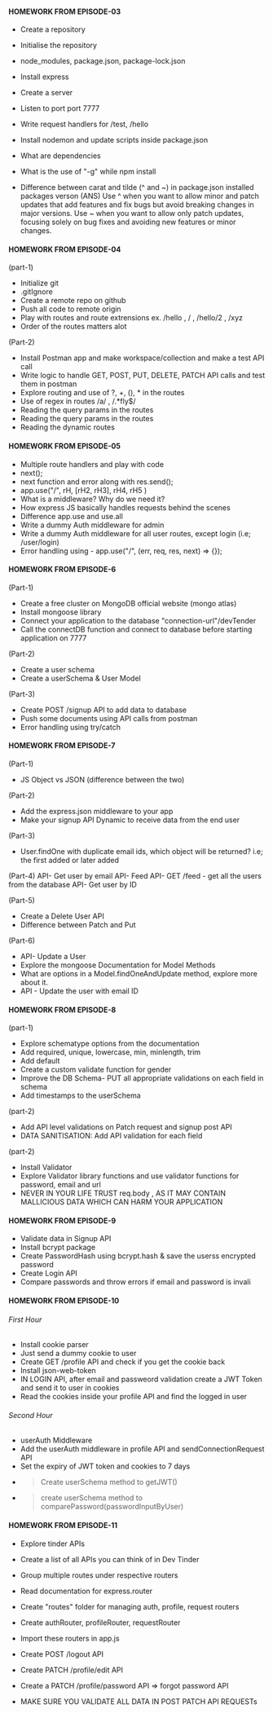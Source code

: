 #### HOMEWORK FROM EPISODE-03

- Create a repository
- Initialise the repository
- node_modules, package.json, package-lock.json
- Install express
- Create a server
- Listen to port port 7777
- Write request handlers for /test, /hello
- Install nodemon and update scripts inside package.json

- What are dependencies

- What is the use of "-g" while npm install

- Difference between carat and tilde (^ and ~) in package.json installed packages verson
  (ANS)
  Use ^ when you want to allow minor and patch updates that add features and fix bugs but avoid breaking changes in major versions.
  Use ~ when you want to allow only patch updates, focusing solely on bug fixes and avoiding new features or minor changes.

#### HOMEWORK FROM EPISODE-04

(part-1)

- Initialize git
- .gitIgnore
- Create a remote repo on github
- Push all code to remote origin
- Play with routes and route extrensions ex. /hello , / , /hello/2 , /xyz
- Order of the routes matters alot

(Part-2)

- Install Postman app and make workspace/collection and make a test API call
- Write logic to handle GET, POST, PUT, DELETE, PATCH API calls and test them in postman
- Explore routing and use of ?, +, (), \* in the routes
- Use of regex in routes /a/ , /.\*fly$/
- Reading the query params in the routes
- Reading the query params in the routes
- Reading the dynamic routes

#### HOMEWORK FROM EPISODE-05

- Multiple route handlers and play with code
- next();
- next function and error along with res.send();
- app.use("/", rH, [rH2, rH3], rH4, rH5 )
- What is a middleware? Why do we need it?
- How express JS basically handles requests behind the scenes
- Difference app.use and use.all
- Write a dummy Auth middleware for admin
- Write a dummy Auth middleware for all user routes, except login (i.e; /user/login)
- Error handling using - app.use("/", (err, req, res, next) => {});

#### HOMEWORK FROM EPISODE-6

(Part-1)

- Create a free cluster on MongoDB official website (mongo atlas)
- Install mongoose library
- Connect your application to the database "connection-url"/devTender
- Call the connectDB function and connect to database before starting application on 7777

(Part-2)

- Create a user schema
- Create a userSchema & User Model

(Part-3)

- Create POST /signup API to add data to database
- Push some documents using API calls from postman
- Error handling using try/catch

#### HOMEWORK FROM EPISODE-7

(Part-1)

- JS Object vs JSON (difference between the two)

(Part-2)

- Add the express.json middleware to your app
- Make your signup API Dynamic to receive data from the end user

(Part-3)

- User.findOne with duplicate email ids, which object will be returned? i.e; the first added or later added

(Part-4)
API- Get user by email
API- Feed API- GET /feed - get all the users from the database
API- Get user by ID

(Part-5)

- Create a Delete User API
- Difference between Patch and Put

(Part-6)

- API- Update a User
- Explore the mongoose Documentation for Model Methods
- What are options in a Model.findOneAndUpdate method, explore more about it.
- API - Update the user with email ID

#### HOMEWORK FROM EPISODE-8

(part-1)

- Explore schematype options from the documentation
- Add required, unique, lowercase, min, minlength, trim
- Add default
- Create a custom validate function for gender
- Improve the DB Schema- PUT all appropriate validations on each field in schema
- Add timestamps to the userSchema

(part-2)

- Add API level validations on Patch request and signup post API
- DATA SANITISATION: Add API validation for each field

(part-2)

- Install Validator
- Explore Validator library functions and use validator functions for password, email and url
- NEVER IN YOUR LIFE TRUST req.body , AS IT MAY CONTAIN MALLICIOUS DATA WHICH CAN HARM YOUR APPLICATION

#### HOMEWORK FROM EPISODE-9

- Validate data in Signup API
- Install bcrypt package
- Create PasswordHash using bcrypt.hash & save the userss encrypted password
- Create Login API
- Compare passwords and throw errors if email and password is invali

#### HOMEWORK FROM EPISODE-10

###### First Hour

- Install cookie parser
- Just send a dummy cookie to user
- Create GET /profile API and check if you get the cookie back
- Install json-web-token
- IN LOGIN API, after email and passweord validation create a JWT Token and send it to user in cookies
- Read the cookies inside your profile API and find the logged in user

###### Second Hour

- userAuth Middleware
- Add the userAuth middleware in profile API and sendConnectionRequest API
- Set the expiry of JWT token and cookies to 7 days
- > Create userSchema method to getJWT()
- > create userSchema method to comparePassword(passwordInputByUser)

#### HOMEWORK FROM EPISODE-11

- Explore tinder APIs
- Create a list of all APIs you can think of in Dev Tinder
- Group multiple routes under respective routers
- Read documentation for express.router
- Create "routes" folder for managing auth, profile, request routers
- Create authRouter, profileRouter, requestRouter
- Import these routers in app.js

- Create POST /logout API
- Create PATCH /profile/edit API
- Create a PATCH /profile/password API => forgot password API
- MAKE SURE YOU VALIDATE ALL DATA IN POST PATCH API REQUESTs
